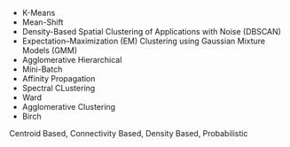 * K-Means
* Mean-Shift
* Density-Based Spatial Clustering of Applications with Noise (DBSCAN)
* Expectation–Maximization (EM) Clustering using Gaussian Mixture Models (GMM)
* Agglomerative Hierarchical
* Mini-Batch
* Affinity Propagation
* Spectral CLustering
* Ward
* Agglomerative Clustering
* Birch

Centroid Based, Connectivity Based, Density Based, Probabilistic





